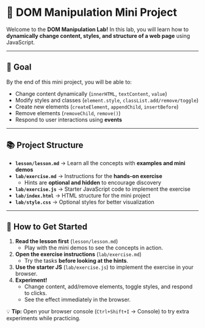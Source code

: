 # 🌟 DOM Manipulation Mini Project

Welcome to the **DOM Manipulation Lab!**
In this lab, you will learn how to **dynamically change content, styles, and structure of a web page** using JavaScript.

---

## 🎯 Goal

By the end of this mini project, you will be able to:

- Change content dynamically (`innerHTML`, `textContent`, `value`)  
- Modify styles and classes (`element.style`, `classList.add/remove/toggle`)  
- Create new elements (`createElement`, `appendChild`, `insertBefore`)  
- Remove elements (`removeChild`, `remove()`)  
- Respond to user interactions using **events**  

---

## 📚 Project Structure

- **`lesson/lesson.md`** → Learn all the concepts with **examples and mini demos**  
- **`lab/exercise.md`** → Instructions for the **hands-on exercise**  
  - Hints are **optional and hidden** to encourage discovery  
- **`lab/exercise.js`** → Starter JavaScript code to implement the exercise  
- **`lab/index.html`** → HTML structure for the mini project  
- **`lab/style.css`** → Optional styles for better visualization  

---

## 🚀 How to Get Started

1. **Read the lesson first** (`lesson/lesson.md`)  
   - Play with the mini demos to see the concepts in action.  
2. **Open the exercise instructions** (`lab/exercise.md`)  
   - Try the tasks **before looking at the hints**.  
3. **Use the starter JS** (`lab/exercise.js`) to implement the exercise in your browser.  
4. **Experiment!**  
   - Change content, add/remove elements, toggle styles, and respond to clicks.  
   - See the effect immediately in the browser.  

💡 **Tip:** Open your browser console (`Ctrl+Shift+I` → Console) to try extra experiments while practicing.
